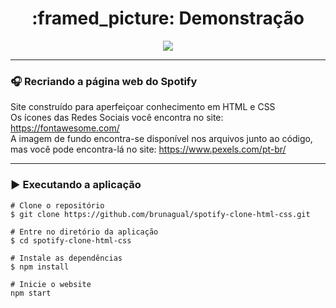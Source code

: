 <h1 align="center"> :framed_picture: Demonstração </h1>

<div  align= "center">
<img src="site-clone-spotify.gif">
</div>

***
### :headphones: Recriando a página web do Spotify <br>
Site construído para aperfeiçoar conhecimento em HTML e CSS <br>
Os ícones das Redes Sociais você encontra no site: https://fontawesome.com/ <br>
A imagem de fundo encontra-se disponível nos arquivos junto ao código, mas você pode encontra-lá no site: https://www.pexels.com/pt-br/ <br>

***
### :arrow_forward: Executando a aplicação  <br>
   
    # Clone o repositório
    $ git clone https://github.com/brunagual/spotify-clone-html-css.git

    # Entre no diretório da aplicação
    $ cd spotify-clone-html-css

    # Instale as dependências
    $ npm install

    # Inicie o website
    npm start
